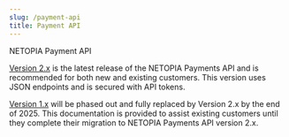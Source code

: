 ```yaml
---
slug: /payment-api
title: Payment API
---
```


NETOPIA Payment API

[Version 2.x](/docs/payment-api/v2.x/introduction) is the latest release of the NETOPIA Payments API and is recommended for both new and existing customers. This version uses JSON endpoints and is secured with API tokens. 

[Version 1.x](/docs/payment-api/v1.x) will be phased out and fully replaced by Version 2.x by the end of 2025. This documentation is provided to assist existing customers until they complete their migration to NETOPIA Payments API version 2.x.